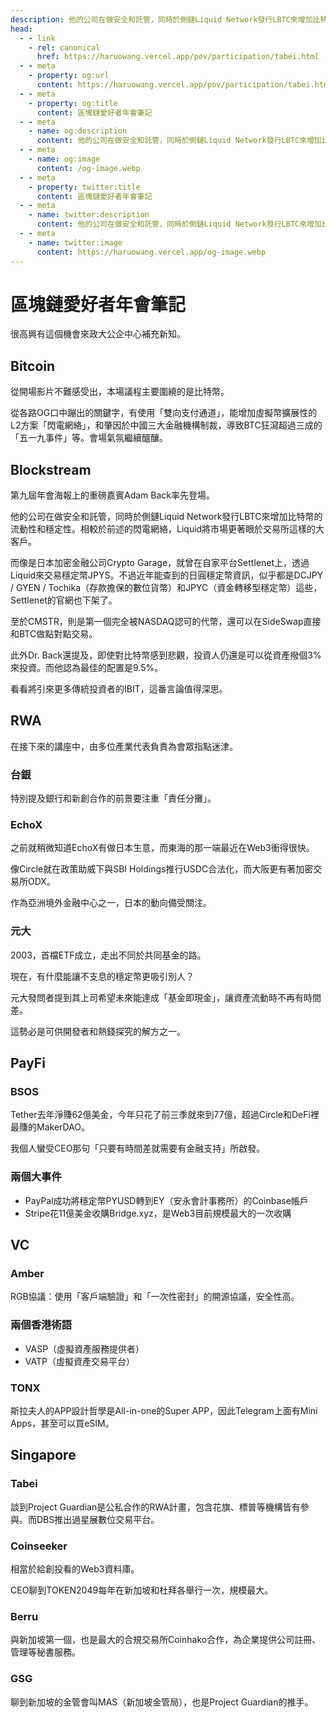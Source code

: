 ```yaml
---
description: 他的公司在做安全和託管，同時於側鏈Liquid Network發行LBTC來增加比特幣的流動性和穩定性。相較於前述的閃電網絡，Liquid將市場更著眼於交易所這樣的大客戶
head:
  - - link
    - rel: canonical
      href: https://haruowang.vercel.app/pov/participation/tabei.html
  - - meta
    - property: og:url
      content: https://haruowang.vercel.app/pov/participation/tabei.html
  - - meta
    - property: og:title
      content: 區塊鏈愛好者年會筆記
  - - meta
    - name: og:description
      content: 他的公司在做安全和託管，同時於側鏈Liquid Network發行LBTC來增加比特幣的流動性和穩定性。相較於前述的閃電網絡，Liquid將市場更著眼於交易所這樣的大客戶
  - - meta
    - name: og:image
      content: /og-image.webp
  - - meta
    - property: twitter:title
      content: 區塊鏈愛好者年會筆記
  - - meta
    - name: twitter:description
      content: 他的公司在做安全和託管，同時於側鏈Liquid Network發行LBTC來增加比特幣的流動性和穩定性。相較於前述的閃電網絡，Liquid將市場更著眼於交易所這樣的大客戶
  - - meta
    - name: twitter:image
      content: https://haruowang.vercel.app/og-image.webp
---
```


# 區塊鏈愛好者年會筆記

<p><Badge type="info" text="🌳 Evergreen" /></P>

很高興有這個機會來政大公企中心補充新知。

## Bitcoin
從開場影片不難感受出，本場議程主要圍繞的是比特幣。

從各路OG口中蹦出的關鍵字，有使用「雙向支付通道」，能增加虛擬幣擴展性的L2方案「閃電網絡」，和肇因於中國三大金融機構制裁，導致BTC狂瀉超過三成的「五一九事件」等。會場氣氛繼續醞釀。

## Blockstream
第九屆年會海報上的重磅嘉賓Adam Back率先登場。

他的公司在做安全和託管，同時於側鏈Liquid Network發行LBTC來增加比特幣的流動性和穩定性。相較於前述的閃電網絡，Liquid將市場更著眼於交易所這樣的大客戶。

而像是日本加密金融公司Crypto Garage，就曾在自家平台Settlenet上，透過Liquid來交易穩定幣JPYS。不過近年能查到的日圓穩定幣資訊，似乎都是DCJPY / GYEN / Tochika（存款擔保的數位貨幣）和JPYC（資金轉移型穩定幣）這些，Settlenet的官網也下架了。

至於CMSTR，則是第一個完全被NASDAQ認可的代幣，還可以在SideSwap直接和BTC做點對點交易。

此外Dr. Back還提及，即使對比特幣感到悲觀，投資人仍還是可以從資產撥個3%來投資。而他認為最佳的配置是9.5%。

看看將引來更多傳統投資者的IBIT，這番言論值得深思。

## RWA
在接下來的講座中，由多位產業代表負責為會眾指點迷津。

### 台銀
特別提及銀行和新創合作的前景要注重「責任分攤」。

### EchoX
之前就稍微知道EchoX有做日本生意，而東海的那一端最近在Web3衝得很快。

像Circle就在政策助威下與SBI Holdings推行USDC合法化，而大阪更有著加密交易所ODX。

作為亞洲境外金融中心之一，日本的動向備受關注。

### 元大
2003，首檔ETF成立，走出不同於共同基金的路。

現在，有什麼能讓不支息的穩定幣更吸引別人？

元大發問者提到其上司希望未來能達成「基金即現金」，讓資產流動時不再有時間差。

這勢必是可供開發者和熱錢探究的解方之一。

## PayFi
### BSOS
Tether去年淨賺62億美金，今年只花了前三季就來到77億，超過Circle和DeFi裡最賺的MakerDAO。

我個人蠻受CEO那句「只要有時間差就需要有金融支持」所啟發。

### 兩個大事件
- PayPal成功將穩定幣PYUSD轉到EY（安永會計事務所）的Coinbase帳戶
- Stripe花11億美金收購Bridge.xyz，是Web3目前規模最大的一次收購

## VC
### Amber
RGB協議：使用「客戶端驗證」和「一次性密封」的開源協議，安全性高。

### 兩個香港術語
- VASP（虛擬資產服務提供者）
- VATP（虛擬資產交易平台）

### TONX
斯拉夫人的APP設計哲學是All-in-one的Super APP，因此Telegram上面有Mini Apps，甚至可以買eSIM。

## Singapore
### Tabei
談到Project Guardian是公私合作的RWA計畫，包含花旗、標普等機構皆有參與。而DBS推出過星展數位交易平台。

### Coinseeker
相當於給創投看的Web3資料庫。

CEO聊到TOKEN2049每年在新加坡和杜拜各舉行一次，規模最大。

### Berru
與新加坡第一個，也是最大的合規交易所Coinhako合作，為企業提供公司註冊、管理等秘書服務。

### GSG
聊到新加坡的金管會叫MAS（新加坡金管局），也是Project Guardian的推手。